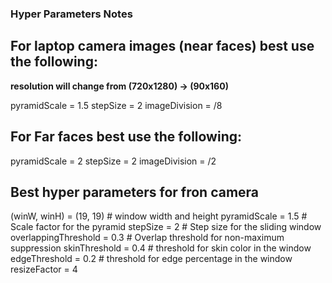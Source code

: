 ### Hyper Parameters Notes

## For laptop camera images (near faces) best use the following:

**resolution will change from (720x1280) -> (90x160)**

pyramidScale = 1.5
stepSize = 2
imageDivision = /8

## For Far faces best use the following:

pyramidScale = 2
stepSize = 2
imageDivision = /2

## Best hyper parameters for fron camera

(winW, winH) = (19, 19) # window width and height
pyramidScale = 1.5 # Scale factor for the pyramid
stepSize = 2 # Step size for the sliding window
overlappingThreshold = 0.3 # Overlap threshold for non-maximum suppression
skinThreshold = 0.4 # threshold for skin color in the window
edgeThreshold = 0.2 # threshold for edge percentage in the window
resizeFactor = 4
